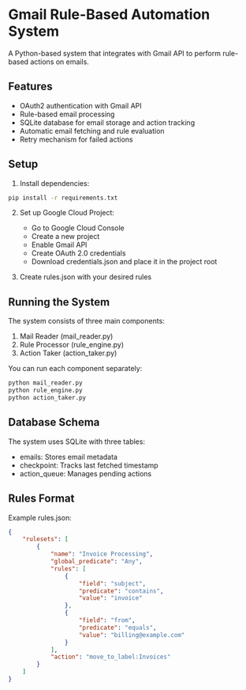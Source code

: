 # Gmail Rule-Based Automation System

A Python-based system that integrates with Gmail API to perform rule-based actions on emails.

## Features

- OAuth2 authentication with Gmail API
- Rule-based email processing
- SQLite database for email storage and action tracking
- Automatic email fetching and rule evaluation
- Retry mechanism for failed actions

## Setup

1. Install dependencies:
```bash
pip install -r requirements.txt
```

2. Set up Google Cloud Project:
   - Go to Google Cloud Console
   - Create a new project
   - Enable Gmail API
   - Create OAuth 2.0 credentials
   - Download credentials.json and place it in the project root

3. Create rules.json with your desired rules

## Running the System

The system consists of three main components:

1. Mail Reader (mail_reader.py)
2. Rule Processor (rule_engine.py)
3. Action Taker (action_taker.py)

You can run each component separately:
```bash
python mail_reader.py
python rule_engine.py
python action_taker.py
```

## Database Schema

The system uses SQLite with three tables:
- emails: Stores email metadata
- checkpoint: Tracks last fetched timestamp
- action_queue: Manages pending actions

## Rules Format

Example rules.json:
```json
{
    "rulesets": [
        {
            "name": "Invoice Processing",
            "global_predicate": "Any",
            "rules": [
                {
                    "field": "subject",
                    "predicate": "contains",
                    "value": "invoice"
                },
                {
                    "field": "from",
                    "predicate": "equals",
                    "value": "billing@example.com"
                }
            ],
            "action": "move_to_label:Invoices"
        }
    ]
}
```
